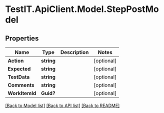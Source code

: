 # TestIT.ApiClient.Model.StepPostModel

## Properties

Name | Type | Description | Notes
------------ | ------------- | ------------- | -------------
**Action** | **string** |  | [optional] 
**Expected** | **string** |  | [optional] 
**TestData** | **string** |  | [optional] 
**Comments** | **string** |  | [optional] 
**WorkItemId** | **Guid?** |  | [optional] 

[[Back to Model list]](../README.md#documentation-for-models) [[Back to API list]](../README.md#documentation-for-api-endpoints) [[Back to README]](../README.md)

